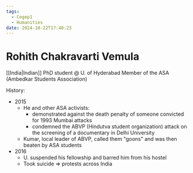 ```yaml
---
tags:
  - Cegep1
  - Humanities
date: 2024-10-22T17:40:23
---
```


# Rohith Chakravarti Vemula

[[India|Indian]] PhD student @ U. of Hyderabad
Member of the ASA (Ambedkar Students Association)

History:

- 2015
	- He and other ASA activists:
		- demonstrated against the death penalty of someone convicted for 1993 Mumbai attacks
		- condemned the ABVP (Hindutva student organization) attack on the screening of a documentary in Delhi University
	- Kumar, local leader of ABVP, called them "goons" and was then beaten by ASA students
- 2016
	- U. suspended his fellowship and barred him from his hostel
	- Took suicide => protests across India